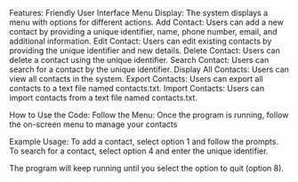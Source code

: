Features:
Friendly User Interface
Menu Display: The system displays a menu with options for different actions.
Add Contact: Users can add a new contact by providing a unique identifier, name, phone number, email, and additional information.
Edit Contact: Users can edit existing contacts by providing the unique identifier and new details.
Delete Contact: Users can delete a contact using the unique identifier.
Search Contact: Users can search for a contact by the unique identifier.
Display All Contacts: Users can view all contacts in the system.
Export Contacts: Users can export all contacts to a text file named contacts.txt.
Import Contacts: Users can import contacts from a text file named contacts.txt.

How to Use the Code:
Follow the Menu: Once the program is running, follow the on-screen menu to manage your contacts

Example Usage:
To add a contact, select option 1 and follow the prompts.
To search for a contact, select option 4 and enter the unique identifier.

The program will keep running until you select the option to quit (option 8).